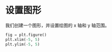 # 设置图形

我们创建一个图形，并设置绘图的 x 轴和 y 轴范围。

```python
fig = plt.figure()
plt.xlim(-5, 5)
plt.ylim(-5, 5)
```
